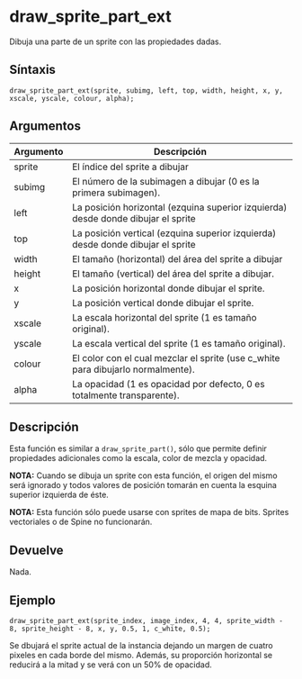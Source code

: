 # draw_sprite_part_ext

Dibuja una parte de un sprite con las propiedades dadas.

## Síntaxis

  
```gml  
draw_sprite_part_ext(sprite, subimg, left, top, width, height, x, y, xscale, yscale, colour, alpha);  
```  

## Argumentos

Argumento|Descripción|  
---|---|  
sprite|El índice del sprite a dibujar|  
subimg|El número de la subimagen a dibujar (0 es la primera subimagen).|  
left|La posición horizontal (ezquina superior izquierda) desde donde dibujar el sprite|  
top|La posición vertical (ezquina superior izquierda) desde donde dibujar el sprite|  
width|El tamaño (horizontal) del área del sprite a dibujar|  
height|El tamaño (vertical) del área del sprite a dibujar.|  
x|La posición horizontal donde dibujar el sprite.|  
y|La posición vertical donde dibujar el sprite.|  
xscale|La escala horizontal del sprite (1 es tamaño original).|  
yscale|La escala vertical del sprite (1 es tamaño original).|  
colour|El color con el cual mezclar el sprite (use c_white para dibujarlo normalmente).|  
alpha|La opacidad (1 es opacidad por defecto, 0 es totalmente transparente).|  

## Descripción

Esta función es similar a `draw_sprite_part()`, sólo que permite definir propiedades adicionales como la escala, color de mezcla y opacidad.  
  
**NOTA:** Cuando se dibuja un sprite con esta función, el origen del mismo será ignorado y todos valores de posición tomarán en cuenta la esquina superior izquierda de éste.  
  
**NOTA:** Esta función sólo puede usarse con sprites de mapa de bits. Sprites vectoriales o de Spine no funcionarán.

## Devuelve

Nada.

## Ejemplo

  
```gml  
draw_sprite_part_ext(sprite_index, image_index, 4, 4, sprite_width - 8, sprite_height - 8, x, y, 0.5, 1, c_white, 0.5);  
```  
Se dbujará el sprite actual de la instancia dejando un margen de cuatro pixeles en cada borde del mismo. Además, su proporción horizontal se reducirá a la mitad y se verá con un 50% de opacidad.